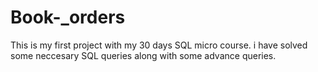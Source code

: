 # Book-_orders
This is my first project with my 30 days SQL micro course. i have solved some neccesary SQL queries along with some advance queries.
